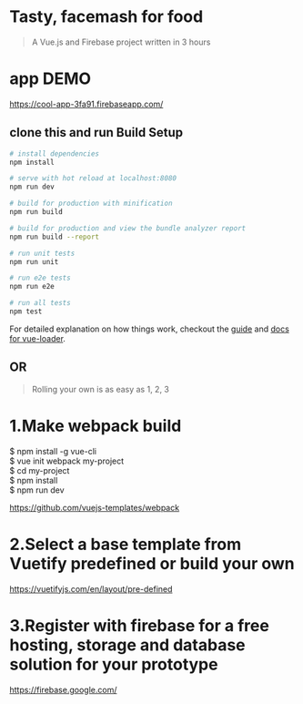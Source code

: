 # Tasty, facemash for food

> A Vue.js and Firebase project written in 3 hours

# app DEMO
https://cool-app-3fa91.firebaseapp.com/

## clone this and run Build Setup

``` bash
# install dependencies
npm install

# serve with hot reload at localhost:8080
npm run dev

# build for production with minification
npm run build

# build for production and view the bundle analyzer report
npm run build --report

# run unit tests
npm run unit

# run e2e tests
npm run e2e

# run all tests
npm test
```

For detailed explanation on how things work, checkout the [guide](http://vuejs-templates.github.io/webpack/) and [docs for vue-loader](http://vuejs.github.io/vue-loader).

## OR

> Rolling your own is as easy as 1, 2, 3

# 1.Make webpack build

$ npm install -g vue-cli <br>
$ vue init webpack my-project <br>
$ cd my-project <br>
$ npm install <br>
$ npm run dev <br>

https://github.com/vuejs-templates/webpack

# 2.Select a base template from Vuetify predefined or build your own

https://vuetifyjs.com/en/layout/pre-defined

# 3.Register with firebase for a free hosting, storage and database solution for your prototype

https://firebase.google.com/


